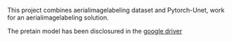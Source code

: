 This project combines aerialimagelabeling dataset and Pytorch-Unet, work for an aerialimagelabeling solution.

The pretain model has been disclosured in the [google driver](https://drive.google.com/drive/folders/1epVkhdboNRKquR_3FFPwMw3_9WCx8O47?usp=sharing)
